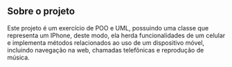 ## Sobre o projeto

Este projeto é um exercício de POO e UML, possuindo uma classe que representa um IPhone, deste modo, ela herda funcionalidades de um celular e implementa métodos relacionados ao uso de um dispositivo móvel, incluindo navegação na web, chamadas telefônicas e reprodução de música.